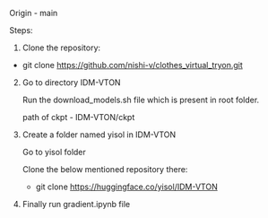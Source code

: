 Origin - main

Steps:
1. Clone the repository:
  - git clone https://github.com/nishi-v/clothes_virtual_tryon.git


2. Go to directory IDM-VTON

   Run the download_models.sh file which is present in root folder.

   path of ckpt - IDM-VTON/ckpt

3. Create a folder named yisol in IDM-VTON

   Go to yisol folder

   Clone the below mentioned repository there:
   
   - git clone https://huggingface.co/yisol/IDM-VTON
  
4. Finally run gradient.ipynb file


